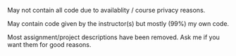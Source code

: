 May not contain all code due to availablity / course privacy reasons. 

May contain code given by the instructor(s) but mostly (99%) my own code.

Most assignment/project descriptions have been removed. Ask me if you want them for good reasons. 
